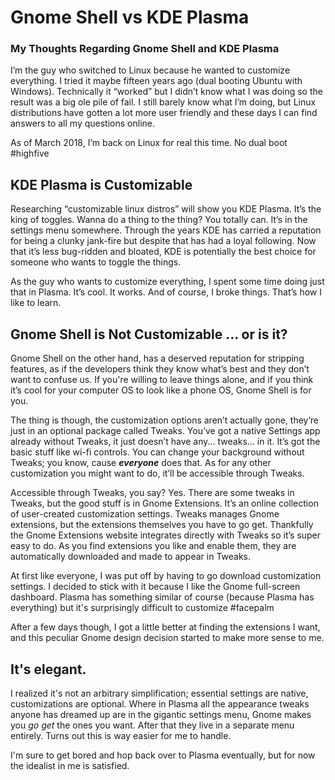 # Gnome Shell vs KDE Plasma

### My Thoughts Regarding Gnome Shell and KDE Plasma

I’m the guy who switched to Linux because he wanted to customize everything. I tried it maybe fifteen years ago (dual booting Ubuntu with Windows). Technically it “worked” but I didn’t know what I was doing so the result was a big ole pile of fail. I still barely know what I’m doing, but Linux distributions have gotten a lot more user friendly and these days I can find answers to all my questions online.

As of March 2018, I’m back on Linux for real this time. No dual boot #highfive

## KDE Plasma is Customizable

Researching “customizable linux distros” will show you KDE Plasma. It’s the king of toggles. Wanna do a thing to the thing? You totally can. It’s in the settings menu somewhere. Through the years KDE has carried a reputation for being a clunky jank-fire but despite that has had a loyal following. Now that it’s less bug-ridden and bloated, KDE is potentially the best choice for someone who wants to toggle the things.

As the guy who wants to customize everything, I spent some time doing just that in Plasma. It’s cool. It works. And of course, I broke things. That’s how I like to learn.

## Gnome Shell is Not Customizable ... or is it?

Gnome Shell on the other hand, has a deserved reputation for stripping features, as if the developers think they know what’s best and they don’t want to confuse us. If you're willing to leave things alone, and if you think it’s cool for your computer OS to look like a phone OS, Gnome Shell is for you.

The thing is though, the customization options aren’t actually gone, they’re just in an optional package called Tweaks. You’ve got a native Settings app already without Tweaks, it just doesn’t have any... tweaks... in it. It’s got the basic stuff like wi-fi controls. You can change your background without Tweaks; you know, cause ***everyone*** does that. As for any other customization you might want to do, it’ll be accessible through Tweaks.

Accessible through Tweaks, you say? Yes. There are some tweaks in Tweaks, but the good stuff is in Gnome Extensions. It’s an online collection of user-created customization settings. Tweaks manages Gnome extensions, but the extensions themselves you have to go get. Thankfully the Gnome Extensions website integrates directly with Tweaks so it’s super easy to do. As you find extensions you like and enable them, they are automatically downloaded and made to appear in Tweaks. 

At first like everyone, I was put off by having to go download customization settings. I decided to stick with it because I like the Gnome full-screen dashboard. Plasma has something similar of course (because Plasma has everything) but it's surprisingly difficult to customize #facepalm

After a few days though, I got a little better at finding the extensions I want, and this peculiar Gnome design decision started to make more sense to me.

## It's elegant.

I realized it's not an arbitrary simplification; essential settings are native, customizations are optional. Where in Plasma all the appearance tweaks anyone has dreamed up are in the gigantic settings menu, Gnome makes you *go get* the ones you want. After that they live in a separate menu entirely. Turns out this is way easier for me to handle. 

I'm sure to get bored and hop back over to Plasma eventually, but for now the idealist in me is satisfied.